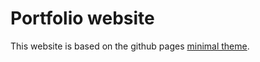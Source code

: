 # Portfolio website
This website is based on the github pages [minimal theme](https://pages-themes.github.io/minimal/). 
